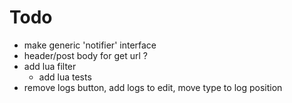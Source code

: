 # Todo
- make generic 'notifier' interface
- header/post body for get url ?
- add lua filter
    - add lua tests
- remove logs button, add logs to edit, move type to log position